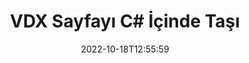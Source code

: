 ---
############################# Static ############################
layout: "auto-gen-merger"
date: 2022-10-18T12:55:59
draft: false
otherformats: docm docx dot dotm dotx epub html mht mhtml odp ods odt one otp ott pdf

############################# Head ############################
head_title: "VDX Sayfayı C# İçinde Taşı"
head_description: "Belge birleştirme API'sini kullanarak C# içindeki bir VDX belgesindeki sayfaları herhangi bir konuma taşıyın."

############################# Header ############################
title: "VDX Sayfayı C# İçinde Taşı"
description: "VDX Sayfasını birkaç satır .NET koduyla taşıyın."
bg_image: "https://cms.admin.containerize.com/templates/aspose/App_Themes/V3/images/bg/header1.png"
bg_overlay: false
button:
    enable: true
    icon: "fas fa-arrow-down"
    label: "Ücretsiz deneme sürümünü indirin"
    link: "https://downloads.groupdocs.com/merger/net"

############################# SubMenu ############################
submenu:
    enable: true

    left:
        img_alt: "GroupDocs.Merger for .NET"
        image: "https://cms.admin.containerize.com/templates/groupdocs/images/product-logos/90x90-noborder/groupdocs-merger-net.png"
        product: "GroupDocs.Merger"
        platform: ".NET"

    middle:
        button:

            # button loop
            - link: "https://apireference.groupdocs.com/merger/net"
              text: "API Referansı"

            # button loop
            - link: "https://github.com/groupdocs-merger"
              text: "Kod Örnekleri"

            # button loop
            - link: "https://products.groupdocs.app/merger/family"
              text: "Canlı Demolar"

            # button loop
            - link: "https://purchase.groupdocs.com/pricing/merger/net"
              text: "fiyatlandırma"

    right:
        link_download: "https://downloads.groupdocs.com/merger"
        link_learn: "https://docs.groupdocs.com/merger/net"
        link_buy: "https://purchase.groupdocs.com"

############################# About ############################
about:
    enable: true
    title: "GroupDocs.Merger for .NET API'si hakkında"
    content: |
        [GroupDocs.Merger for .NET](/tr/merger/net/), PDF, Microsoft Office (Word, Excel, PowerPoint) dahil olmak üzere çok çeşitli belge formatlarını güvenli bir şekilde birleştirme ve ayırma için basit bir çözüm sunar , OneNote), OpenDocument, HTML, resimler ve diğer birçok .NET uygulamasında. Kodun yalnızca birkaç satırını ekleyerek, belgelerdeki sayfaların yönünü taşıma, kaldırma, döndürme, değiştirme, çıkarma veya değiştirme gibi çeşitli belge işlemlerini gerçekleştirin. Belgeleri birleştirme API'si, sayfadaki belge yapısını, biçimlendirmeyi ve içeriği analiz etmek için belge sayfalarının görüntü olarak önizlemesini de destekler.
        
        GroupDocs.Merger API, dosya sayfası taşıma özelliklerine ihtiyaç duyan kurumsal çözümler için doğru bir seçimdir. Bu API'ler, .NET Framework, .NET Standard, .NET Core, Mono dahil olmak üzere tüm büyük işletim sistemlerinde ve platformlarda iyi bir şekilde desteklenir.

############################# Steps ############################
steps:
    enable: true
    title_left: "VDX Dosya Sayfalarını .NET içinde taşıyın"
    content_left: |
        [GroupDocs.Merger for .NET](/tr/merger/net/), C# geliştiricilerinin birkaç kolay adımı uygulayarak bir VDX dosyasındaki sayfaları taşımasını kolaylaştırır .
        
        * Mevcut ve yeni sayfa numaralarını belirtmek için **MoveOptions**'ı başlatın.
        * Yeni **Birleşme** örneği oluşturun ve kaynak belge yolunu yapıcı parametresi olarak iletin.
        * **MovePage**'i arayın ve **MoveOptions** nesnesini iletin.
        * **Kaydet**'i arayın ve sonuçtaki belgeyi kaydetmek için dosya yolunu belirtin.

    title_right: "sistem gereksinimleri"
    content_right: |
        GroupDocs.Merger for .NET API'leri, tüm büyük platformlarda ve işletim sistemlerinde desteklenir. Aşağıdaki kodu çalıştırmadan önce lütfen aşağıdaki ön koşulların sisteminizde kurulu olduğundan emin olun.

        * İşletim Sistemleri: Microsoft Windows, Linux, MacOS
        * Geliştirme Ortamları: Visual Studio, Xamarin, MonoDevelop
        * çerçeveler: .NET Framework, .NET Standard, .NET Core, Mono
        * GroupDocs.Merger for .NET ürününün en son sürümünü [NuGet}](https://www.nuget.org/packages/groupdocs.merger) adresinden indirin
         
    code: |
     {{% merger/additional-styles %}}
     {{< merger/code-merger title="C# örnek kodunu kullanarak VDX dosya sayfaları nasıl taşınır">}}

        ```csharp    
        // GroupDocs.Merger API'sini kullanarak VDX dosya sayfalarını taşıyın
        int pageNumber = 6;
        int newPageNumber = 1;

        // Mevcut ve yeni sayfa numaralarını belirtmek için MoveOptions sınıfını başlat
        MoveOptions moveOptions = new MoveOptions(pageNumber, newPageNumber);

        // Giriş VDX belgesiyle Birleşmeyi Örneklendir
        using (Merger merger = new Merger("input.vdx"))
          {
            // MovePage yöntemini çağırın ve MoveOptions nesnesini ona iletin
            merger.MovePage(moveOptions);
    
            // Çıktı belgesini kaydetmek için Kaydet yöntemini çağırın ve istenen dosya yolunu iletin
            merger.Save("output.vdx");
          }
        ```
     {{< /merger/code-merger >}}

############################# Demos ############################
demos:
    enable: true
    title: "Canlı Demolar - VDX Sayfayı Çevrimiçi Taşıyın"
    content: |
       [GroupDocs.Merger Live Demos](https://products.groupdocs.app/splitter/move-pages/vdx) web sitesini ziyaret ederek VDX dosya sayfalarını hemen şimdi taşıyın.
       Canlı demo aşağıdaki avantajlara sahiptir.
        
############################# About Formats ############################
about_formats:
    enable: true

############################# More Formats ############################
more_formats:
    enable: true
    title: "Diğer Belge Biçimlerinin Sayfalarını Taşı"
    content: |
        .NET, dosya biçimleri ve resimler için birleştirme ve bölme API'sini belgeler. Popüler dosya biçimlerinden bazılarını aşağıda belirtildiği gibi taşıyın.

############################# Back to top ###############################
back_to_top:
    enable: true
---